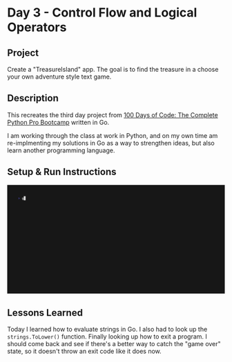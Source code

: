 # Day 3 - Control Flow and Logical Operators

## Project
Create a "TreasureIsland" app.  The goal is to find the treasure in a choose your own adventure style text game.

## Description
This recreates the third day project from [100 Days of Code: The Complete Python Pro Bootcamp](https://www.udemy.com/course/100-days-of-code/) written in Go.

I am working through the class at work in Python, and on my own time am re-implmenting my solutions in Go as a way to strengthen ideas, but also learn another programming language.

## Setup & Run Instructions
![Setup Instructions and Readme Video](https://github.com/absenth/100-days-of-code/blob/main/Day-3/Extras/treasureisland.gif)

## Lessons Learned
Today I learned how to evaluate strings in Go.  I also had to look up the `strings.ToLower()` function.  Finally looking up how to exit a program.  I should come back and see if there's a better way to catch the "game over" state, so it doesn't throw an exit code like it does now.
